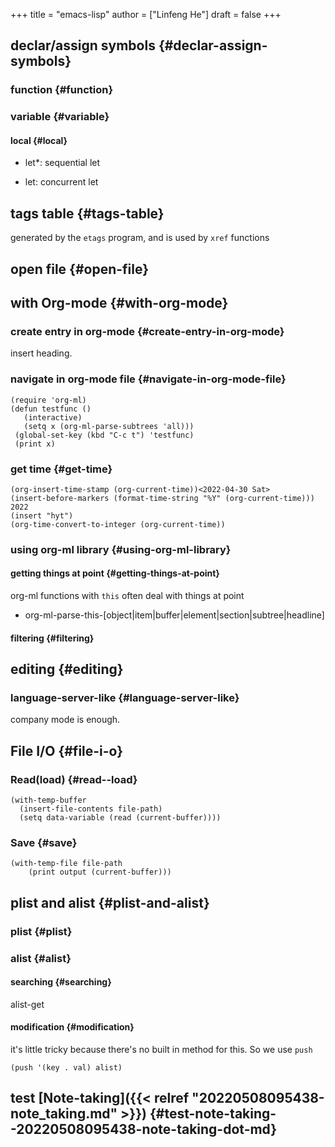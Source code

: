 +++
title = "emacs-lisp"
author = ["Linfeng  He"]
draft = false
+++

## declar/assign symbols {#declar-assign-symbols}


### function {#function}


### variable {#variable}


#### local {#local}

<!--list-separator-->

-  let\*: sequential let

<!--list-separator-->

-  let: concurrent let


## tags table {#tags-table}

generated by the `etags` program, and is used by `xref` functions


## open file {#open-file}


## with Org-mode {#with-org-mode}


### create entry in org-mode {#create-entry-in-org-mode}

insert heading.


### navigate in org-mode file {#navigate-in-org-mode-file}

```emacs-lisp
(require 'org-ml)
(defun testfunc ()
   (interactive)
   (setq x (org-ml-parse-subtrees 'all)))
 (global-set-key (kbd "C-c t") 'testfunc)
 (print x)
```


### get time {#get-time}

```emacs-lisp
(org-insert-time-stamp (org-current-time))<2022-04-30 Sat>
(insert-before-markers (format-time-string "%Y" (org-current-time))) 2022
(insert "hyt")
(org-time-convert-to-integer (org-current-time))

```


### using org-ml library {#using-org-ml-library}


#### getting things at point {#getting-things-at-point}

org-ml functions with `this` often deal with things at point

-   org-ml-parse-this-[object|item|buffer|element|section|subtree|headline]


#### filtering {#filtering}


## editing {#editing}


### language-server-like {#language-server-like}

company mode is enough.


## File I/O {#file-i-o}


### Read(load) {#read--load}

```emacs-lisp
(with-temp-buffer
  (insert-file-contents file-path)
  (setq data-variable (read (current-buffer))))
```


### Save {#save}

```emacs-lisp
(with-temp-file file-path
    (print output (current-buffer)))
```


## plist and alist {#plist-and-alist}


### plist {#plist}


### alist {#alist}


#### searching {#searching}

alist-get


#### modification {#modification}

it's little tricky because there's no built in method for this.
So we use `push`

```emacs-lisp
(push '(key . val) alist)
```


## test [Note-taking]({{< relref "20220508095438-note_taking.md" >}}) {#test-note-taking--20220508095438-note-taking-dot-md}
